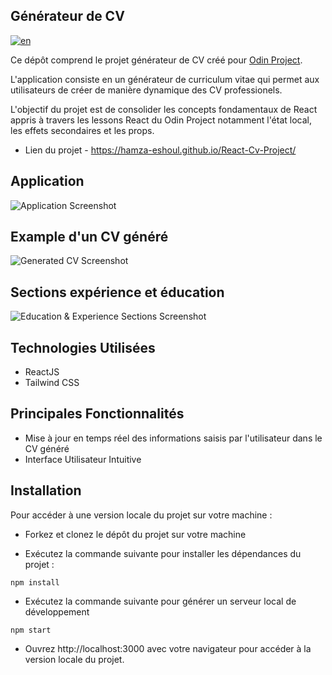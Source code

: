 ## Générateur de CV

[![en](https://img.shields.io/badge/lang-en-red)](README.md)

Ce dépôt comprend le projet générateur de CV créé pour [Odin Project](https://www.theodinproject.com/lessons/node-path-react-new-cv-application).

L'application consiste en un générateur de curriculum vitae qui permet aux utilisateurs de créer de manière dynamique des CV professionels.

L'objectif du projet est de consolider les concepts fondamentaux de React appris à travers les lessons React du Odin Project notamment
l'état local, les effets secondaires et les props.

- Lien du projet - https://hamza-eshoul.github.io/React-Cv-Project/

## Application

![Application Screenshot](/screenshots/Application.png)

## Example d'un CV généré

![Generated CV Screenshot](/screenshots/Example-Generated-CV.png)

## Sections expérience et éducation

![Education & Experience Sections Screenshot](/screenshots/Education-Experience-Sections.png)

## Technologies Utilisées

- ReactJS
- Tailwind CSS

## Principales Fonctionnalités

- Mise à jour en temps réel des informations saisis par l'utilisateur dans le CV généré
- Interface Utilisateur Intuitive

## Installation

Pour accéder à une version locale du projet sur votre machine :

- Forkez et clonez le dépôt du projet sur votre machine

- Exécutez la commande suivante pour installer les dépendances du projet :

```
npm install
```

- Exécutez la commande suivante pour générer un serveur local de développement

```
npm start
```

- Ouvrez http://localhost:3000 avec votre navigateur pour accéder à la version locale du projet.
